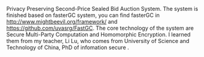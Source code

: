 Privacy Preserving Second-Price Sealed Bid Auction System.
The system is finished based on fasterGC system, you can find fasterGC in
http://www.mightbeevil.org/framework/ and https://github.com/uvasrg/FastGC.
The core technology of the system are Secure Multi-Party Computation and Homomorphic Encryption. I learned them from my teacher, Li Lu, who comes from University of Science and Technology of China, PhD of infomation secure .
